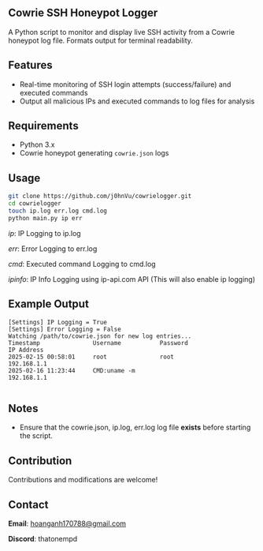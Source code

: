 ## Cowrie SSH Honeypot Logger

A Python script to monitor and display live SSH activity from a Cowrie honeypot log file. Formats output for terminal readability.

## Features
- Real-time monitoring of SSH login attempts (success/failure) and executed commands
- Output all malicious IPs and executed commands to log files for analysis

## Requirements
- Python 3.x
- Cowrie honeypot generating `cowrie.json` logs

## Usage
   ```bash
   git clone https://github.com/j0hnVu/cowrielogger.git
   cd cowrielogger
   touch ip.log err.log cmd.log
   python main.py ip err
   ```

   *ip*: IP Logging to ip.log

   *err*: Error Logging to err.log

   *cmd*: Executed command Logging to cmd.log

   *ipinfo*: IP Info Logging using ip-api.com API (This will also enable ip logging)

## Example Output
``` Output
[Settings] IP Logging = True
[Settings] Error Logging = False
Watching /path/to/cowrie.json for new log entries...
Timestamp               Username           Password                   IP Address                    
2025-02-15 00:58:01     root               root                       192.168.1.1
2025-02-16 11:23:44     CMD:uname -m                                  192.168.1.1
```

``` ip.log

```

## Notes
- Ensure that the cowrie.json, ip.log, err.log log file **exists** before starting the script.

## Contribution
Contributions and modifications are welcome!

## Contact
**Email**: hoanganh170788@gmail.com

**Discord**: thatonempd
